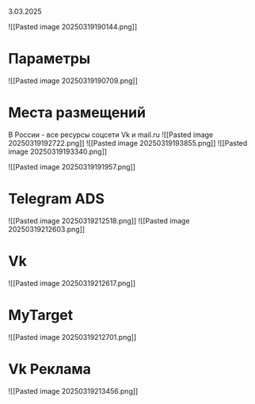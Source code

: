 3.03.2025

![[Pasted image 20250319190144.png]]

# Параметры
![[Pasted image 20250319190709.png]]
# Места размещений
В России - все ресурсы соцсети Vk и mail.ru
![[Pasted image 20250319192722.png]]
![[Pasted image 20250319193855.png]]
![[Pasted image 20250319193340.png]]

![[Pasted image 20250319191957.png]]

# Telegram ADS
![[Pasted image 20250319212518.png]]
![[Pasted image 20250319212603.png]]
# Vk
![[Pasted image 20250319212617.png]]
# MyTarget
![[Pasted image 20250319212701.png]]
# Vk Реклама
![[Pasted image 20250319213456.png]]

